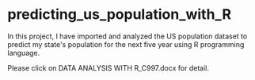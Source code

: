# predicting_us_population_with_R

In this project, I have imported and analyzed the US population dataset to predict my state's population for the next five year using R programming language.

Please click on DATA ANALYSIS WITH R_C997.docx for detail.
